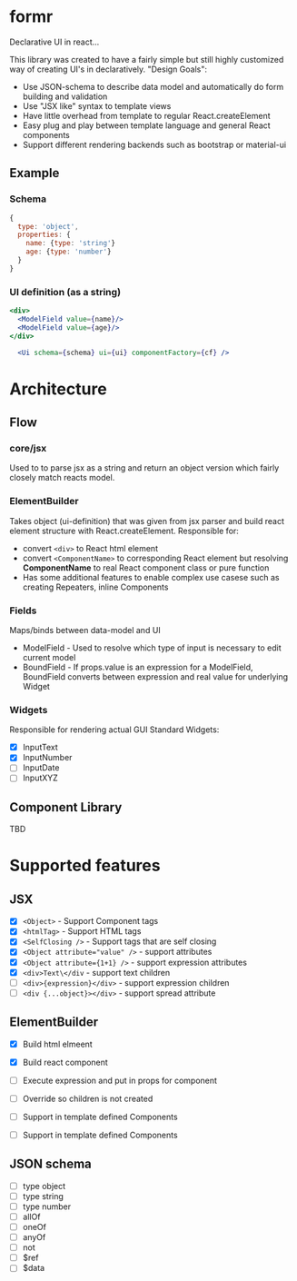 # formr
Declarative UI in react...

This library was created to have a fairly simple but still highly customized way of creating UI's in declaratively.
"Design Goals":
+ Use JSON-schema to describe data model and automatically do form building and validation
+ Use "JSX like" syntax to template views
+ Have little overhead from template to regular React.createElement
+ Easy plug and play between template language and general React components
+ Support different rendering backends such as bootstrap or material-ui

## Example
### Schema
```javascript
{
  type: 'object',
  properties: {
    name: {type: 'string'}
    age: {type: 'number'}
  }
}
```
### UI definition (as a string)
```jsx
<div>
  <ModelField value={name}/>
  <ModelField value={age}/>
</div>
```

```jsx
  <Ui schema={schema} ui={ui} componentFactory={cf} />
```
# Architecture
## Flow
### core/jsx
Used to to parse jsx as a string and return an object version which fairly closely match reacts model.
### ElementBuilder
Takes object (ui-definition) that was given from jsx parser and build react element structure with
React.createElement.
Responsible for:
- convert `<div>` to React html element
- convert `<ComponentName>` to corresponding React element but resolving **ComponentName** to real React component class or pure function
- Has some additional features to enable complex use casese such as creating Repeaters, inline Components
### Fields
Maps/binds between data-model and UI
- ModelField - Used to resolve which type of input is necessary to edit current model
- BoundField - If props.value is an expression for a ModelField, BoundField converts between expression and real value for underlying Widget

### Widgets
Responsible for rendering actual GUI
Standard Widgets:
- [x] InputText
- [x] InputNumber
- [ ] InputDate
- [ ] InputXYZ

## Component Library
TBD

# Supported features
## JSX
- [x] `<Object>` - Support Component tags
- [x] `<htmlTag>` - Support HTML tags
- [x] `<SelfClosing />` - Support tags that are self closing
- [x] `<Object attribute="value" />` - support attributes
- [x] `<Object attribute={1+1} />` - support expression attributes
- [x] `<div>Text\</div` - support text children
- [ ] `<div>{expression}</div>` - support expression children
- [ ] `<div {...object}></div>` - support spread attribute

## ElementBuilder
- [x] Build html elmeent
- [x] Build react component
- [ ] Execute expression and put in props for component
- [ ] Override so children is not created
- [ ] Support in template defined Components
- [ ] Support in template defined Components



## JSON schema
- [ ] type object
- [ ] type string
- [ ] type number
- [ ] allOf
- [ ] oneOf
- [ ] anyOf
- [ ] not
- [ ] $ref
- [ ] $data
